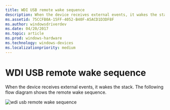 ```yaml
---
title: WDI USB remote wake sequence
description: When the device receives external events, it wakes the stack. The following flow diagram shows the remote wake sequence.
ms.assetid: 75CCFB0A-15FF-4052-B40F-A5ACD1D3DF8F
ms.author: windowsdriverdev
ms.date: 04/20/2017
ms.topic: article
ms.prod: windows-hardware
ms.technology: windows-devices
ms.localizationpriority: medium
---
```


# WDI USB remote wake sequence


When the device receives external events, it wakes the stack. The following flow diagram shows the remote wake sequence.

![wdi usb remote wake sequence](images/wdi-usb-remote-wake-sequence-flow.png)

 

 





